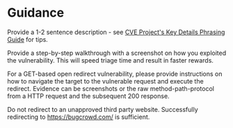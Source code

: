 # Guidance

Provide a 1-2 sentence description - see [CVE Project's Key Details Phrasing Guide](http://cveproject.github.io/docs/content/key-details-phrasing.pdf) for tips.

Provide a step-by-step walkthrough with a screenshot on how you exploited the vulnerability. This will speed triage time and result in faster rewards.

For a GET-based open redirect vulnerability, please provide instructions on how to navigate the target to the vulnerable request and execute the redirect. Evidence can be screenshots or the raw method-path-protocol from a HTTP request and the subsequent 200 response.

Do not redirect to an unapproved third party website. Successfully redirecting to <https://bugcrowd.com/> is sufficient.
